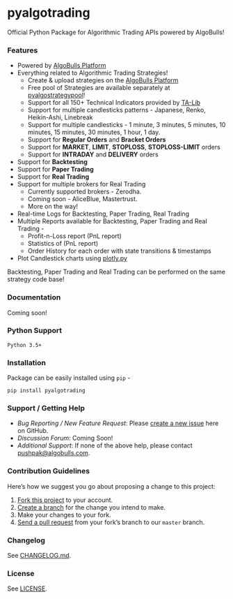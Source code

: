# pyalgotrading
Official Python Package for Algorithmic Trading APIs powered by AlgoBulls!


### Features
- Powered by [AlgoBulls Platform](https://algobulls.com)
- Everything related to Algorithmic Trading Strategies!
    - Create & upload strategies on the [AlgoBulls Platform](https://algobulls.com)
    - Free pool of Strategies are available separately at [pyalgostrategypool](https://github.com/algobulls/pyalgostrategypool)!
    - Support for all 150+ Technical Indicators provided by [TA-Lib](https://mrjbq7.github.io/ta-lib/index.html)
    - Support for multiple candlesticks patterns - Japanese, Renko, Heikin-Ashi, Linebreak
    - Support for multiple candlesticks - 1 minute, 3 minutes, 5 minutes, 10 minutes, 15 minutes, 30 minutes, 1 hour, 1 day. 
    - Support for **Regular Orders** and **Bracket Orders**
    - Support for **MARKET**, **LIMIT**, **STOPLOSS**, **STOPLOSS-LIMIT** orders
    - Support for **INTRADAY** and **DELIVERY** orders
- Support for **Backtesting**
- Support for **Paper Trading**
- Support for **Real Trading**
- Support for multiple brokers for Real Trading 
    - Currently supported brokers - Zerodha. 
    - Coming soon - AliceBlue, Mastertrust.
    - More on the way!
- Real-time Logs for Backtesting, Paper Trading, Real Trading
- Multiple Reports available for Backtesting, Paper Trading and Real Trading - 
    - Profit-n-Loss report (PnL report)
    - Statistics of (PnL report)
    - Order History for each order with state transitions & timestamps
- Plot Candlestick charts using [plotly.py](https://github.com/plotly/plotly.py)
    
Backtesting, Paper Trading and Real Trading can be performed on the same strategy code base!


### Documentation
Coming soon!

### Python Support
`Python 3.5+`

### Installation
Package can be easily installed using `pip` - 
```
pip install pyalgotrading
```

### Support / Getting Help
- *Bug Reporting / New Feature Request*: Please [create a new issue](https://github.com/algobulls/pyalgotrading/issues/new) here on GitHub.
- *Discussion Forum*: Coming Soon!
- *Additional Support*: If none of the above help, please contact [pushpak@algobulls.com](mailto:pushpak@algobulls.com).

### Contribution Guidelines
Here’s how we suggest you go about proposing a change to this project:

1. [Fork this project][fork] to your account.
2. [Create a branch][branch] for the change you intend to make.
3. Make your changes to your fork.
4. [Send a pull request][pr] from your fork’s branch to our `master` branch.

[fork]: https://help.github.com/articles/fork-a-repo/
[branch]: https://help.github.com/articles/creating-and-deleting-branches-within-your-repository
[pr]: https://help.github.com/articles/using-pull-requests/

### Changelog
See [CHANGELOG.md](https://github.com/algobulls/pyalgostrategypool/blob/master/CHANGELOG.md).

### License
See [LICENSE](https://github.com/algobulls/pyalgostrategypool/blob/master/LICENSE).

